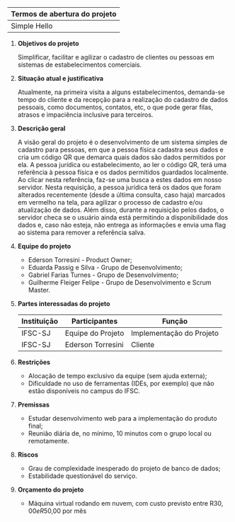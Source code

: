 | Termos de abertura do projeto |
|-------------------------------|
|         Simple Hello          |
 
 1. **Objetivos do projeto**
 
	Simplificar, facilitar e agilizar o cadastro de clientes ou pessoas em sistemas de estabelecimentos comerciais.
  
 2. **Situação atual e justificativa**
 
	Atualmente, na primeira visita a alguns estabelecimentos, demanda-se tempo do cliente e da recepção para a realização do cadastro de dados pessoais, como documentos, contatos, etc, o que pode gerar filas, atrasos e impaciência inclusive para terceiros.
	
 3. **Descrição geral**
 
	A visão geral do projeto é o desenvolvimento de um sistema simples de cadastro para pessoas,
	em que a pessoa física cadastra seus dados e cria um código QR que demarca quais dados são dados permitidos
	por ela. A pessoa jurídica ou estabelecimento, ao ler o código QR, terá uma referência à
	pessoa física e os dados permitidos guardados localmente. Ao clicar nesta referência, faz-se
	uma busca a estes dados em nosso servidor. Nesta requisição, a pessoa jurídica terá os dados que
	foram alterados recentemente (desde a última consulta, caso haja) marcados em vermelho na tela,
	para agilizar o processo de cadastro e/ou atualização de dados. Além disso, durante a requisição
	pelos dados, o servidor checa se o usuário ainda está permitindo a disponibilidade dos dados e,
	caso não esteja, não entrega as informações e envia uma flag ao sistema para remover a referência salva.

 4. **Equipe do projeto**
 
	- Ederson Torresini - Product Owner;
	- Eduarda Passig e Silva - Grupo de Desenvolvimento;
	- Gabriel Farias Turnes - Grupo de Desenvolvimento;
	- Guilherme Fleiger Felipe - Grupo de Desenvolvimento e Scrum Master.

5. **Partes interessadas do projeto**

	| Instituição |   Participantes   |          Função          |
	|-------------|-------------------|--------------------------|
	|   IFSC-SJ   | Equipe do Projeto | Implementação do Projeto |
	|   IFSC-SJ   | Ederson Torresini |         Cliente          |

6. **Restrições**

	- Alocação de tempo exclusivo da equipe (sem ajuda externa);
	- Dificuldade no uso de ferramentas (IDEs, por exemplo) que não estão disponíveis no campus do IFSC.
	
7. **Premissas**

	- Estudar desenvolvimento web para a implementação do produto final;
	- Reunião diária de, no mínimo, 10 minutos com o grupo local ou remotamente.

8. **Riscos**

	- Grau de complexidade inesperado do projeto de banco de dados;
	- Estabilidade questionável do serviço.

9. **Orçamento do projeto**

	- Máquina virtual rodando em nuvem, com custo previsto entre R$30,00 e R$50,00 por mês
